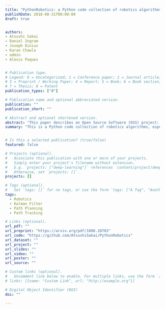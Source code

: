 ```yaml
---
title: "PythonRobotics: a Python code collection of robotics algorithms"
publishDate: 2018-08-31T00:00:00
draft: true


authors:
- Atsushi Sakai
- Daniel Ingram
- Joseph Dinius
- Karan Chawla
- admin
- Alexis Paques


# Publication type.
# Legend: 0 = Uncategorized; 1 = Conference paper; 2 = Journal article;
# 3 = Preprint / Working Paper; 4 = Report; 5 = Book; 6 = Book section;
# 7 = Thesis; 8 = Patent
publication_types: ["0"]

# Publication name and optional abbreviated version.
publication: ""
publication_short: ""

# Abstract and optional shortened version.
abstract: "This paper describes an Open Source Software (OSS) project: PythonRobotics. This is a collection of robotics algorithms implemented in the Python programming language. The focus of the project is on autonomous navigation, and the goal is for beginners in robotics to understand the basic ideas behind each algorithm. In this project, the algorithms which are practical and widely used in both academia and industry are selected. Each sample code is written in Python3 and only depends on some standard modules for readability and ease of use. Each algorithm is written in Python3 and only depends on some common modules for readability, portability and ease of use. It includes intuitive animations to understand the behavior of the simulation."
summary: "This is a Python code collection of robotics algorithms, especially for autonomous navigation."


# Is this a selected publication? (true/false)
featured: false

# Projects (optional).
#   Associate this publication with one or more of your projects.
#   Simply enter your project's filename without extension.
#   E.g. `projects: ["deep-learning"]` references `content/project/deep-learning.md`.
#   Otherwise, set `projects: []`.
projects: []

# Tags (optional).
#   Set `tags: []` for no tags, or use the form `tags: ["A Tag", "Another Tag"]` for one or more tags.
tags:
  - Robotics
  - Kalman Filter
  - Path Planning
  - Path Tracking

# Links (optional).
url_pdf: ""
url_preprint: "https://arxiv.org/pdf/1808.10703"
url_code: "https://github.com/AtsushiSakai/PythonRobotics"
url_dataset: ""
url_project: ""
url_slides: ""
url_video: ""
url_poster: ""
url_source: ""

# Custom links (optional).
#   Uncomment line below to enable. For multiple links, use the form `[{...}, {...}, {...}]`.
# links: [{name: "Custom Link", url: "http://example.org"}]

# Digital Object Identifier (DOI)
doi: ""

---
```

